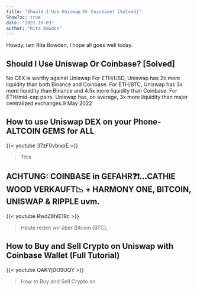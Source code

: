 ```yaml
---
title: "Should I Use Uniswap Or Coinbase? [Solved]"
ShowToc: true 
date: "2022-10-03"
author: "Rita Bowden" 
---
```


Howdy, iam Rita Bowden, I hope all goes well today.
## Should I Use Uniswap Or Coinbase? [Solved]
No CEX is worthy against Uniswap For ETH/USD, Uniswap has 2x more liquidity than both Binance and Coinbase. For ETH/BTC, Uniswap has 3x more liquidity than Binance and 4.5x more liquidity than Coinbase. For ETH/mid-cap pairs, Uniswap has, on average, 3x more liquidity than major centralized exchanges.9 May 2022

## How to use Uniswap DEX on your Phone- ALTCOIN GEMS for ALL
{{< youtube 37zF0vblxpE >}}
>This 

## ACHTUNG: COINBASE in GEFAHR❓❗…CATHIE WOOD VERKAUFT📉 + HARMONY ONE, BITCOIN, UNISWAP & RIPPLE uvm.
{{< youtube RwdZ8hlE19c >}}
>Heute reden wir über Bitcoin (BTC), 

## How to Buy and Sell Crypto on Uniswap with Coinbase Wallet (Full Tutorial)
{{< youtube QAKYjDO9UQY >}}
>How to Buy and Sell Crypto on 

